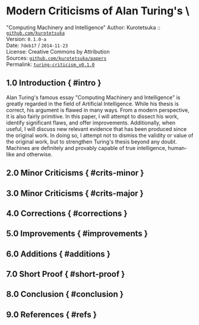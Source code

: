# Modern Criticisms of Alan Turing's \
  "Computing Machinery and Intelligence"
Author: Kurotetsuka :: [`github.com/kurotetsuka`](
	https://github.com/kurotetsuka)  
Version: `0.1.0-a`  
Date: `7deb17` / `2014-11-23`  
License: Creative Commons by Attribution  
Sources: [`github.com/kurotetsuka/papers`](
	https://github.com/kurotetsuka/papers/blob/master/src/turing_criticism.md)  
Permalink: [`turing-criticism_v0.1.0`](
	https://github.com/kurotetsuka/papers/releases/download/turing-criticism_v0.1.0/turing_criticism.pdf)

## 1.0 Introduction { #intro }
Alan Turing's famous essay "Computing Machinery and Intelligence" is 
greatly regarded in the field of Artificial Intelligence. While his 
thesis is correct, his argument is flawed in many ways. From a modern 
perspective, it is also fairly primitive. In this paper, I will attempt 
to dissect his work, identify significant flaws, and offer 
improvements. Additionally, when useful, I will discuss new relevant 
evidence that has been produced since the original work. In doing so, I 
attempt not to dismiss the validity or value of the original work, but 
to strengthen Turing's thesis beyond any doubt. Machines are definitely and provably capable of true intelligence, human-like and otherwise.

## 2.0 Minor Criticisms { #crits-minor }


## 3.0 Minor Criticisms { #crits-major }

## 4.0 Corrections { #corrections }

## 5.0 Improvements { #improvements }

## 6.0 Additions { #additions }

## 7.0 Short Proof { #short-proof }

## 8.0 Conclusion { #conclusion }

## 9.0 References { #refs }

